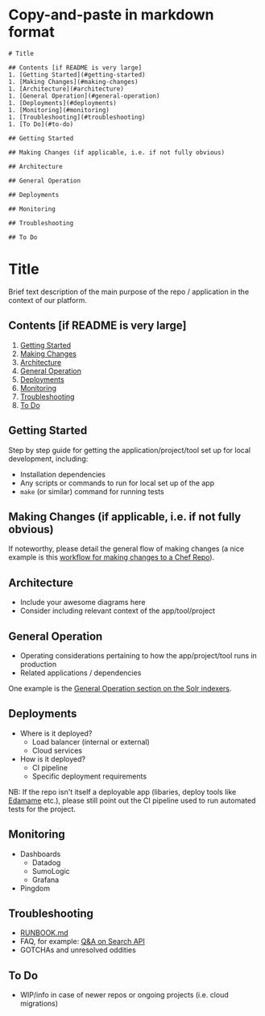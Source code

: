 # Copy-and-paste in markdown format
```
# Title

## Contents [if README is very large]
1. [Getting Started](#getting-started)
1. [Making Changes](#making-changes)
1. [Architecture](#architecture)
1. [General Operation](#general-operation)
1. [Deployments](#deployments)
1. [Monitoring](#monitoring)
1. [Troubleshooting](#troubleshooting)
1. [To Do](#to-do)

## Getting Started

## Making Changes (if applicable, i.e. if not fully obvious)

## Architecture

## General Operation

## Deployments

## Monitoring

## Troubleshooting

## To Do
```

# Title
Brief text description of the main purpose of the repo / application in the context of our platform.

## Contents [if README is very large]
1. [Getting Started](#getting-started)
1. [Making Changes](#making-changes)
1. [Architecture](#architecture)
1. [General Operation](#general-operation)
1. [Deployments](#deployments)
1. [Monitoring](#monitoring)
1. [Troubleshooting](#troubleshooting)
1. [To Do](#to-do)

## Getting Started
Step by step guide for getting the application/project/tool set up for local development, including:
- Installation dependencies
- Any scripts or commands to run for local set up of the app
- `make` (or similar) command for running tests

## Making Changes (if applicable, i.e. if not fully obvious)
If noteworthy, please detail the general flow of making changes (a nice example is this [workflow for making changes to a Chef Repo](https://github.com/7digital/chef-repo-disco#common-windows-dev-workflow)).

## Architecture
- Include your awesome diagrams here
- Consider including relevant context of the app/tool/project

## General Operation
- Operating considerations pertaining to how the app/project/tool runs in production
- Related applications / dependencies

One example is the [General Operation section on the Solr indexers](https://github.com/7digital/solr-indexer-console#general-operation).

## Deployments
- Where is it deployed?
    - Load balancer (internal or external)
    - Cloud services
- How is it deployed?
    - CI pipeline
    - Specific deployment requirements

NB: If the repo isn't itself a deployable app (libaries, deploy tools like [Edamame](https://github.com/7digital/edamame) etc.), please still point out the CI pipeline used to run automated tests for the project.

## Monitoring
- Dashboards 
    - Datadog
    - SumoLogic
    - Grafana
- Pingdom

## Troubleshooting
- [RUNBOOK.md](https://github.com/7digital/readme-template/blob/master/RUNBOOK.md)
- FAQ, for example: [Q&A on Search API](https://github.com/7digital/search-api#troubleshooting)
- GOTCHAs and unresolved oddities

## To Do
- WIP/info in case of newer repos or ongoing projects (i.e. cloud migrations)
